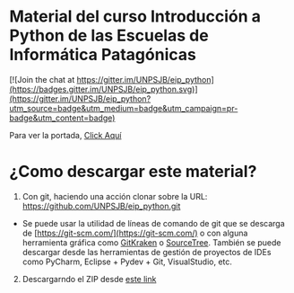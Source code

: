 # Material del curso Introducción a Python de las Escuelas de Informática Patagónicas

[![Join the chat at https://gitter.im/UNPSJB/eip_python](https://badges.gitter.im/UNPSJB/eip_python.svg)](https://gitter.im/UNPSJB/eip_python?utm_source=badge&utm_medium=badge&utm_campaign=pr-badge&utm_content=badge)

Para ver la portada, [Click Aquí](//github.com/UNPSJB/eip_python/blob/master/Introducci%C3%B3n%20al%20Lenguaje%20Python%20(EIP).ipynb)

# ¿Como descargar este material?

1. Con git, haciendo una acción clonar sobre la URL: https://github.com/UNPSJB/eip_python.git 
  *  Se puede usar la utilidad de líneas de comando de git que se descarga de [https://git-scm.com/](https://git-scm.com/) o con alguna herramienta gráfica como [GitKraken](https://www.gitkraken.com/download) o [SourceTree](https://www.sourcetreeapp.com/). También se puede descargar desde las herramientas de gestión de proyectos de IDEs como PyCharm, Eclipse + Pydev + Git, VisualStudio, etc.
  
2. Descargarndo el ZIP desde [este link](https://github.com/UNPSJB/eip_python/archive/master.zip)
